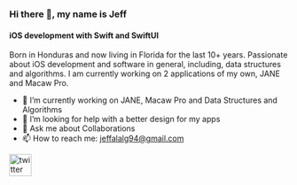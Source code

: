 ### Hi there 👋, my name is Jeff
#### iOS development with Swift and SwiftUI 
Born in Honduras and now living in Florida for the last 10+ years. Passionate about iOS development and software in general, including, data structures and algorithms. I am currently working on 2 applications of my own, JANE and Macaw Pro. 

- 🔭 I’m currently working on JANE, Macaw Pro and Data Structures and Algorithms
- 🤔 I’m looking for help with a better design for my apps 
- 💬 Ask me about Collaborations 
- 📫 How to reach me: jeffalalg94@gmail.com 

[<img src='https://cdn.jsdelivr.net/npm/simple-icons@3.0.1/icons/twitter.svg' alt='twitter' height='40'>](https://twitter.com/@jeffalalg94 )  

